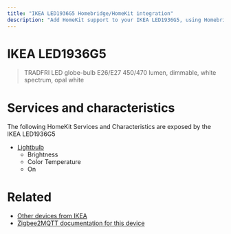 ```yaml
---
title: "IKEA LED1936G5 Homebridge/HomeKit integration"
description: "Add HomeKit support to your IKEA LED1936G5, using Homebridge, Zigbee2MQTT and homebridge-z2m."
---
```

<!---
This file has been GENERATED using src/docgen/docgen.ts
DO NOT EDIT THIS FILE MANUALLY!
-->
# IKEA LED1936G5
> TRADFRI LED globe-bulb E26/E27 450/470 lumen, dimmable, white spectrum, opal white


# Services and characteristics
The following HomeKit Services and Characteristics are exposed by
the IKEA LED1936G5

* [Lightbulb](../../light.md)
  * Brightness
  * Color Temperature
  * On


# Related
* [Other devices from IKEA](../index.md#ikea)
* [Zigbee2MQTT documentation for this device](https://www.zigbee2mqtt.io/devices/LED1936G5.html)